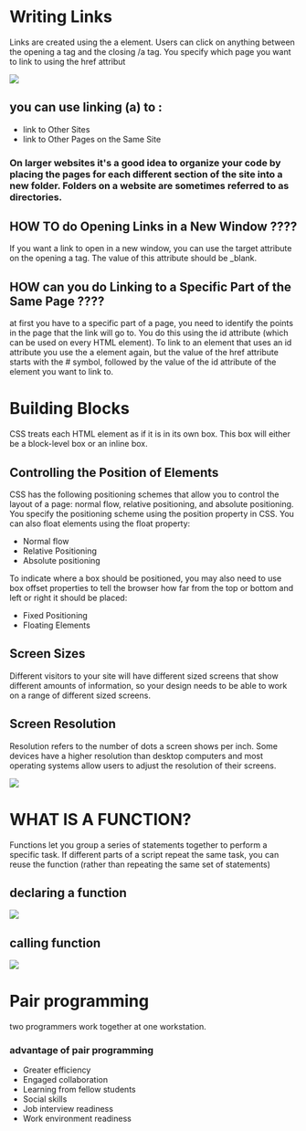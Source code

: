 # Writing Links
Links are created using the a element. Users can click on anything
between the opening a tag and the closing /a tag. You specify
which page you want to link to using the href attribut

![](https://www.wikihow.com/images/thumb/c/ce/Add-a-Hyperlink-with-HTML-Step-4-Version-3.jpg/v4-460px-Add-a-Hyperlink-with-HTML-Step-4-Version-3.jpg.webp)

## you can use linking (a) to :
- link to Other Sites
- link to Other Pages on the Same Site

### On larger websites it's a good idea to organize your code by placing the pages for each different section of the site into a new folder. Folders on a website are sometimes referred to as directories.

## HOW TO do Opening Links in a New Window ????
If you want a link to open in a
new window, you can use the
target attribute on the opening
a tag. The value of this
attribute should be _blank.

## HOW can you do Linking to a Specific Part of the Same Page ????
at first you have to a specific
part of a page, you need to
identify the points in the page
that the link will go to. You do
this using the id attribute (which
can be used on every HTML
element). To link to an element that uses
an id attribute you use the a
element again, but the value of
the href attribute starts with
the # symbol, followed by the
value of the id attribute of the
element you want to link to.

# Building Blocks
CSS treats each HTML element as if it is in its
own box. This box will either be a block-level
box or an inline box.

## Controlling the Position of Elements
CSS has the following positioning schemes that allow you to control
the layout of a page: normal flow, relative positioning, and absolute
positioning. You specify the positioning scheme using the position
property in CSS. You can also float elements using the float property:
- Normal flow
- Relative Positioning
- Absolute positioning

To indicate where a box should be positioned, you may also need to use
box offset properties to tell the browser how far from the top or bottom
and left or right it should be placed:
- Fixed Positioning
- Floating Elements

## Screen Sizes
Different visitors to your site will have different sized screens that show
different amounts of information, so your design needs to be able to
work on a range of different sized screens.
## Screen Resolution
Resolution refers to the number of dots a screen shows per inch. Some
devices have a higher resolution than desktop computers and most
operating systems allow users to adjust the resolution of their screens.

![](https://i0.wp.com/www.kylejlarson.com/wp-content/uploads/2017/01/ipad-screen-size-thumb.jpg?fit=600%2C350&ssl=1)

# WHAT IS A FUNCTION? 
Functions let you group a series of statements together to perform a
specific task. If different parts of a script repeat the same task, you can
reuse the function (rather than repeating the same set of statements)

## declaring a function
![](https://www.educative.io/api/edpresso/shot/5141322169057280/image/5687876839800832)


## calling function 
![](https://lh3.googleusercontent.com/-6waX9Fq5KVY/V3uIMGMOvwI/AAAAAAAAH8o/mLB8_B5ZDIw/clip_image002_thumb%25255B2%25255D.png?imgmax=800)

# Pair programming
 two programmers work together at one workstation. 

### advantage of pair programming
 - Greater efficiency
 - Engaged collaboration
 - Learning from fellow students
 - Social skills
 - Job interview readiness
 - Work environment readiness


